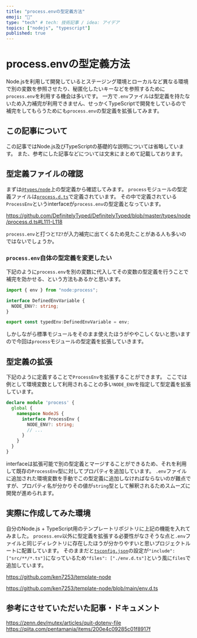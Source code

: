 ```yaml
---
title: "process.envの型定義方法"
emoji: "🧩"
type: "tech" # tech: 技術記事 / idea: アイデア
topics: ["nodejs", "typescript"]
published: true
---
```


# process.envの型定義方法

Node.jsを利用して開発しているとステージング環境とローカルなど異なる環境で別の変数を参照させたり、秘匿化したいキーなどを参照するために`process.env`を利用する機会は多いです。
一方で`.env`ファイルは型定義を持たないため入力補完が利用できません、せっかくTypeScriptで開発をしているので補完をしてもらうためにも`process.env`の型定義を拡張してみます。

## この記事について

この記事ではNode.js及びTypeScriptの基礎的な説明については省略しています。
また、参考にした記事などについては文末にまとめて記載しております。

## 型定義ファイルの確認

まずは[`@types/node`](https://github.com/DefinitelyTyped/DefinitelyTyped/tree/master/types/node)上の型定義から確認してみます。
`process`モジュールの型定義ファイルは[`process.d.ts`](https://github.com/DefinitelyTyped/DefinitelyTyped/blob/master/types/node/process.d.ts)で定義されています。
その中で定義されている`ProcessEnv`というinterfaceが`process.env`の型定義となっています。

https://github.com/DefinitelyTyped/DefinitelyTyped/blob/master/types/node/process.d.ts#L111-L118

`process.env`と打つと`TZ?`が入力補完に出てくるため見たことがある人も多いのではないでしょうか。

### `process.env`自体の型定義を変更したい

下記のように`process.env`を別の変数に代入してその変数の型定義を行うことで補完を効かせる、という方法もあるかと思います。

```ts
import { env } from "node:process";

interface DefinedEnvVariable {
  NODE_ENV?: string;
}

export const typedEnv:DefinedEnvVariable = env;
```

しかしながら標準モジュールをそのまま使えたほうがややこしくないと思いますので今回は`process`モジュールの型定義を拡張していきます。

## 型定義の拡張

下記のように定義することで`ProcessEnv`を拡張することができます。
ここでは例として環境変数として利用されることの多い`NODE_ENV`を指定して型定義を拡張しています。

```ts:env.d.ts
declare module 'process' {
  global {
    namespace NodeJS {
      interface ProcessEnv {
        NODE_ENV?: string;
        // ...
      }
    }
  }
}
```

interfaceは拡張可能で別の型定義とマージすることができるため、それを利用して既存の`ProcessEnv`型に対してプロパティを追加しています。
`.env`ファイルに追加された環境変数を手動でこの型定義に追加しなければならないのが難点ですが、プロパティ名が分かりその値が`string`型として解釈されるためスムーズに開発が進められます。

## 実際に作成してみた環境

自分のNode.js + TypeScript用のテンプレートリポジトリに上記の機能を入れてみました。
`process.env`以外に型定義を拡張する必要性がなさそうな点と`.env`ファイルと同じディレクトリに存在したほうが分かりやすいと思いプロジェクトルートに配置しています。
そのままだと[`tsconfig.json`](https://github.com/ken7253/template-node/blob/main/tsconfig.json)の設定が`"include": ["src/**/*.ts"]`になっているため`"files": ["./env.d.ts"]`という風に`files`で追加しています。

https://github.com/ken7253/template-node

https://github.com/ken7253/template-node/blob/main/env.d.ts

## 参考にさせていただいた記事・ドキュメント

https://zenn.dev/mutex/articles/quit-dotenv-file
https://qiita.com/pentamania/items/200e4c09285c01f8917f
